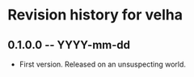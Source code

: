 # Revision history for velha

## 0.1.0.0 -- YYYY-mm-dd

* First version. Released on an unsuspecting world.
